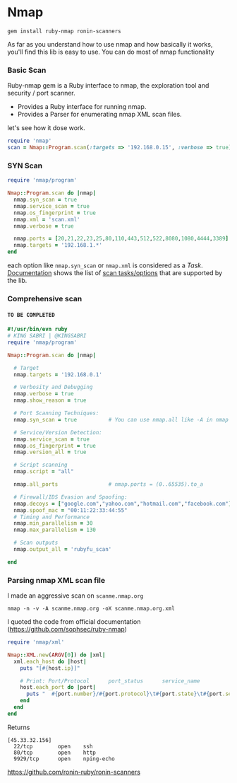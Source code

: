 # Nmap

```
gem install ruby-nmap ronin-scanners
```
As far as you understand how to use nmap and how basically it works, you'll find this lib is easy to use. You can do most of nmap functionality 


### Basic Scan
Ruby-nmap gem is a Ruby interface to nmap, the exploration tool and security / port scanner.

* Provides a Ruby interface for running nmap.
* Provides a Parser for enumerating nmap XML scan files.

let's see how it dose work.

```ruby
require 'nmap'
scan = Nmap::Program.scan(:targets => '192.168.0.15', :verbose => true)
```
### SYN Scan

```ruby
require 'nmap/program'

Nmap::Program.scan do |nmap|
  nmap.syn_scan = true
  nmap.service_scan = true
  nmap.os_fingerprint = true
  nmap.xml = 'scan.xml'
  nmap.verbose = true

  nmap.ports = [20,21,22,23,25,80,110,443,512,522,8080,1080,4444,3389]
  nmap.targets = '192.168.1.*'
end
```
each option like `nmap.syn_scan` or `nmap.xml` is considered as a *Task*. [Documentation](http://www.rubydoc.info/gems/ruby-nmap/frames "Official doc") shows the list of [scan tasks/options](http://www.rubydoc.info/gems/ruby-nmap/Nmap/Task) that are supported by the lib.


### Comprehensive scan
#### **`TO BE COMPLETED`**

```ruby
#!/usr/bin/evn ruby
# KING SABRI | @KINGSABRI
require 'nmap/program'

Nmap::Program.scan do |nmap|

  # Target
  nmap.targets = '192.168.0.1'

  # Verbosity and Debugging
  nmap.verbose = true
  nmap.show_reason = true

  # Port Scanning Techniques:
  nmap.syn_scan = true          # You can use nmap.all like -A in nmap

  # Service/Version Detection:
  nmap.service_scan = true
  nmap.os_fingerprint = true
  nmap.version_all = true

  # Script scanning
  nmap.script = "all"

  nmap.all_ports                # nmap.ports = (0..65535).to_a

  # Firewall/IDS Evasion and Spoofing:
  nmap.decoys = ["google.com","yahoo.com","hotmail.com","facebook.com"]
  nmap.spoof_mac = "00:11:22:33:44:55"
  # Timing and Performance
  nmap.min_parallelism = 30
  nmap.max_parallelism = 130

  # Scan outputs
  nmap.output_all = 'rubyfu_scan'

end
```

### Parsing nmap XML scan file
I made an aggressive scan on `scanme.nmap.org`
```
nmap -n -v -A scanme.nmap.org -oX scanme.nmap.org.xml
```

I quoted the code from official documentation (https://github.com/sophsec/ruby-nmap)

```ruby
require 'nmap/xml'

Nmap::XML.new(ARGV[0]) do |xml|
  xml.each_host do |host|
    puts "[#{host.ip}]"

    # Print: Port/Protocol      port_status      service_name
    host.each_port do |port|
      puts "  #{port.number}/#{port.protocol}\t#{port.state}\t#{port.service}"
    end
  end
end
```

Returns
```
[45.33.32.156]
  22/tcp        open    ssh
  80/tcp        open    http
  9929/tcp      open    nping-echo
```



https://github.com/ronin-ruby/ronin-scanners






<br><br><br>
---














